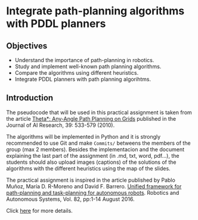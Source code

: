# Integrate path-planning algorithms with PDDL planners

## Objectives

* Understand the importance of path-planning in robotics.
* Study and implement well-known path planning algorithms.
* Compare the algorithms using different heuristics.
* Integrate PDDL planners with path planning algorihtms.


## Introduction

The pseudocode that will be used in this practical assignment is taken from the article [Theta*: Any-Angle Path Planning on Grids](https://arxiv.org/pdf/1401.3843.pdf) published in the Journal of AI Research, 39: 533-579 (2010). 

The algorithms will be implemented in Python and it is strongly recommended to use Git and make ```Commits/``` betweens the members of the group (max 2 members). Besides the implementacion and the document explaining the last part of the assignment (in .md, txt, word, pdf...), the students should also upload images (captions) of the solutions of the algorithms with the different heuristics using the map of the slides. 

The practical assignment is inspired in the article published by Pablo Muñoz, María D. R-Moreno and David F. Barrero. [Unified framework for path-planning and task-planning for autonomous robots](https://www.sciencedirect.com/science/article/abs/pii/S0921889016302184?via%3Dihub). Robotics and Autonomous Systems, Vol. 82, pp:1-14 August 2016. 

Click [here](PRUnique.md) for more details.
